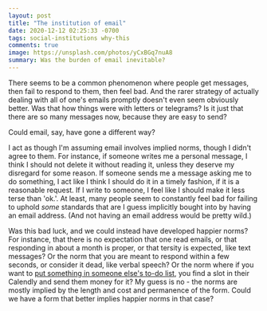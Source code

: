 ```yaml
---
layout: post
title: "The institution of email"
date: 2020-12-12 02:25:33 -0700
tags: social-institutions why-this
comments: true
image: https://unsplash.com/photos/yCxBGq7nuA8
summary: Was the burden of email inevitable?
---
```

There seems to be a common phenomenon where people get messages, then fail to respond to them, then feel bad. And the rarer strategy of actually dealing with all of one's emails promptly doesn't even seem obviously better. Was that how things were with letters or telegrams? Is it just that there are so many messages now, because they are easy to send?

Could email, say, have gone a different way?

I act as though I'm assuming email involves implied norms, though I didn't agree to them. For instance, if someone writes me a personal message, I think I should not delete it without reading it, unless they deserve my disregard for some reason. If someone sends me a message asking me to do something, I act like I think I should do it in a timely fashion, if it is a reasonable request. If I write to someone, I feel like I should make it less terse than 'ok.'. At least, many people seem to constantly feel bad for failing to uphold *some* standards that are I guess implicitly bought into by having an email address. (And not having an email address would be pretty wild.)

Was this bad luck, and we could instead have developed happier norms? For instance, that there is no expectation that one read emails, or that responding in about a month is proper, or that tersity is expected, like text messages? Or the norm that you are meant to respond within a few seconds, or consider it dead, like verbal speech? Or the norm where if you want to [put something in someone else's to-do list](https://thicketforte.com/2019/01/23/information-and-money/), you find a slot in their Calendly and send them money for it? My guess is no - the norms are mostly implied by the length and cost and permanence of the form. Could we have a form that better implies happier norms in that case?
